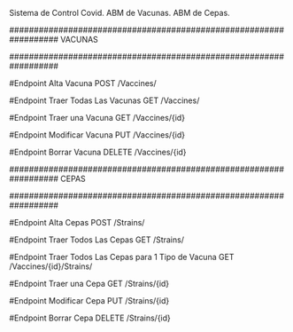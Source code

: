 Sistema de Control Covid. ABM de Vacunas. ABM de Cepas.

##################################################################
VACUNAS

##################################################################

#Endpoint Alta Vacuna POST /Vaccines/

#Endpoint Traer Todas Las Vacunas GET /Vaccines/

#Endpoint Traer una Vacuna GET /Vaccines/{id}

#Endpoint Modificar Vacuna PUT /Vaccines/{id}

#Endpoint Borrar Vacuna DELETE /Vaccines/{id}


##################################################################
CEPAS

##################################################################

#Endpoint Alta Cepas POST /Strains/

#Endpoint Traer Todos Las Cepas GET /Strains/

#Endpoint Traer Todos Las Cepas para 1 Tipo de Vacuna GET /Vaccines/{id}/Strains/

#Endpoint Traer una Cepa GET /Strains/{id}

#Endpoint Modificar Cepa PUT /Strains/{id}

#Endpoint Borrar Cepa DELETE /Strains/{id}


